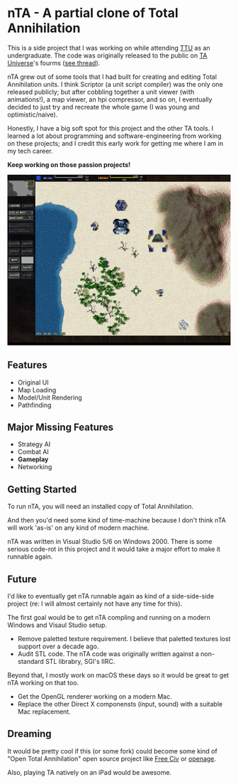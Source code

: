 # nTA - A partial clone of Total Annihilation

This is a side project that I was working on while attending [TTU](https://www.ttu.edu) as an undergraduate. The code was originally released to the public on [TA Universe](http://www.tauniverse.com)'s fourms ([see thread](http://www.tauniverse.com/forum/showthread.php?t=15783)).

nTA grew out of some tools that I had built for creating and editing Total Annihilation units. I think Scriptor (a unit script compiler) was the only one released publicly; but after cobbling together a unit viewer (with animations!), a map viewer, an hpi compressor, and so on, I eventually decided to just try and recreate the whole game (I was young and optimistic/naive).

Honestly, I have a big soft spot for this project and the other TA tools. I learned a lot about programming and software-engineering from working on these projects; and I credit this early work for getting me where I am in my tech career.

**Keep working on those passion projects!**

![Screenshot](nTA.jpg "Screenshot")

## Features
- Original UI
- Map Loading
- Model/Unit Rendering
- Pathfinding

## Major Missing Features
- Strategy AI
- Combat AI
- **Gameplay**
- Networking

## Getting Started

To run nTA, you will need an installed copy of Total Annihilation.

And then you'd need some kind of time-machine because I don't think nTA will work 'as-is' on any kind of modern machine.

nTA was written in Visual Studio 5/6 on Windows 2000. There is some serious code-rot in this project and it would take a major effort to make it runnable again.

## Future

I'd like to eventually get nTA runnable again as kind of a side-side-side project (re: I will almost certainly not have any time for this).

The first goal would be to get nTA compling and running on a modern Windows and Visaul Studio setup.

- Remove paletted texture requirement. I believe that paletted textures lost support over a decade ago.
- Audit STL code. The nTA code was originally written against a non-standard STL librabry, SGI's IIRC.

Beyond that, I mostly work on macOS these days so it would be great to get nTA working on that too.

- Get the OpenGL renderer working on a modern Mac.
- Replace the other Direct X componensts (input, sound) with a suitable Mac replacement.

## Dreaming
It would be pretty cool if this (or some fork) could become some kind of "Open Total Annihilation" open source project like [Free Civ](http://www.freeciv.org) or [openage](https://github.com/SFTtech/openage).

Also, playing TA natively on an iPad would be awesome.
